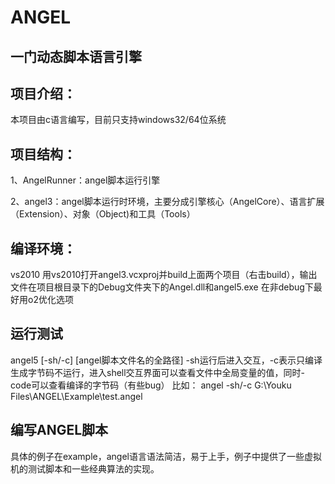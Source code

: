 # ANGEL


## 一门动态脚本语言引擎

## 项目介绍：
本项目由c语言编写，目前只支持windows32/64位系统

## 项目结构：
1、AngelRunner：angel脚本运行引擎

2、angel3：angel脚本运行时环境，主要分成引擎核心（AngelCore）、语言扩展（Extension）、对象（Object)和工具（Tools）

## 编译环境：
vs2010 用vs2010打开angel3.vcxproj并build上面两个项目（右击build），输出文件在项目根目录下的Debug文件夹下的Angel.dll和angel5.exe
在非debug下最好用o2优化选项


## 运行测试
angel5 [-sh/-c] [angel脚本文件名的全路径] -sh运行后进入交互，-c表示只编译生成字节码不运行，进入shell交互界面可以查看文件中全局变量的值，同时-code可以查看编译的字节码（有些bug）
比如：
angel -sh/-c G:\Youku Files\ANGEL\Example\test.angel

## 编写ANGEL脚本
具体的例子在example，angel语言语法简洁，易于上手，例子中提供了一些虚拟机的测试脚本和一些经典算法的实现。
